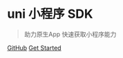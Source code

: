 # **uni 小程序 SDK**

> 助力原生App 快速获取小程序能力

[GitHub](https://github.com/xiaohuapunk/unimp-docs)
[Get Started](#概述)


<!--![color](#f8f8f8)-->